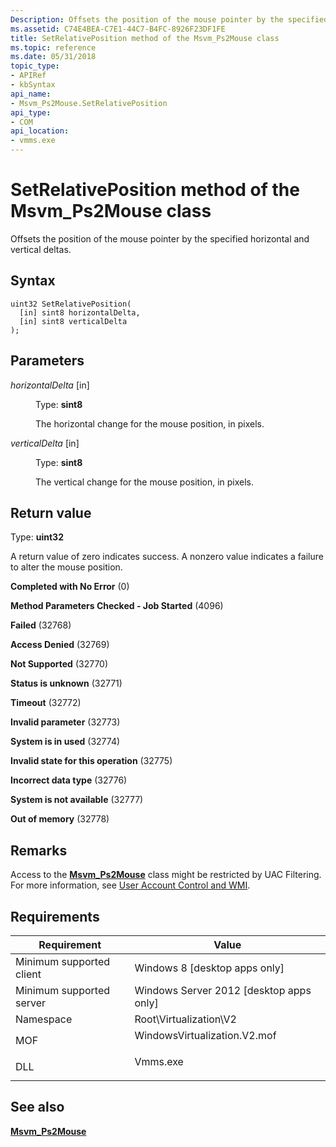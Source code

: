 ```yaml
---
Description: Offsets the position of the mouse pointer by the specified horizontal and vertical deltas.
ms.assetid: C74E4BEA-C7E1-44C7-B4FC-8926F23DF1FE
title: SetRelativePosition method of the Msvm_Ps2Mouse class
ms.topic: reference
ms.date: 05/31/2018
topic_type: 
- APIRef
- kbSyntax
api_name: 
- Msvm_Ps2Mouse.SetRelativePosition
api_type: 
- COM
api_location: 
- vmms.exe
---
```


# SetRelativePosition method of the Msvm\_Ps2Mouse class

Offsets the position of the mouse pointer by the specified horizontal and vertical deltas.

## Syntax


```mof
uint32 SetRelativePosition(
  [in] sint8 horizontalDelta,
  [in] sint8 verticalDelta
);
```



## Parameters

<dl> <dt>

*horizontalDelta* \[in\]
</dt> <dd>

Type: **sint8**

The horizontal change for the mouse position, in pixels.

</dd> <dt>

*verticalDelta* \[in\]
</dt> <dd>

Type: **sint8**

The vertical change for the mouse position, in pixels.

</dd> </dl>

## Return value

Type: **uint32**

A return value of zero indicates success. A nonzero value indicates a failure to alter the mouse position.

<dl> <dt>

**Completed with No Error** (0)
</dt> <dt>

**Method Parameters Checked - Job Started** (4096)
</dt> <dt>

**Failed** (32768)
</dt> <dt>

**Access Denied** (32769)
</dt> <dt>

**Not Supported** (32770)
</dt> <dt>

**Status is unknown** (32771)
</dt> <dt>

**Timeout** (32772)
</dt> <dt>

**Invalid parameter** (32773)
</dt> <dt>

**System is in used** (32774)
</dt> <dt>

**Invalid state for this operation** (32775)
</dt> <dt>

**Incorrect data type** (32776)
</dt> <dt>

**System is not available** (32777)
</dt> <dt>

**Out of memory** (32778)
</dt> </dl>

## Remarks

Access to the [**Msvm\_Ps2Mouse**](msvm-ps2mouse.md) class might be restricted by UAC Filtering. For more information, see [User Account Control and WMI](/windows/desktop/WmiSdk/user-account-control-and-wmi).

## Requirements



| Requirement | Value |
|-------------------------------------|---------------------------------------------------------------------------------------------------------|
| Minimum supported client<br/> | Windows 8 \[desktop apps only\]<br/>                                                              |
| Minimum supported server<br/> | Windows Server 2012 \[desktop apps only\]<br/>                                                    |
| Namespace<br/>                | Root\\Virtualization\\V2<br/>                                                                     |
| MOF<br/>                      | <dl> <dt>WindowsVirtualization.V2.mof</dt> </dl> |
| DLL<br/>                      | <dl> <dt>Vmms.exe</dt> </dl>                     |



## See also

<dl> <dt>

[**Msvm\_Ps2Mouse**](msvm-ps2mouse.md)
</dt> </dl>

 

